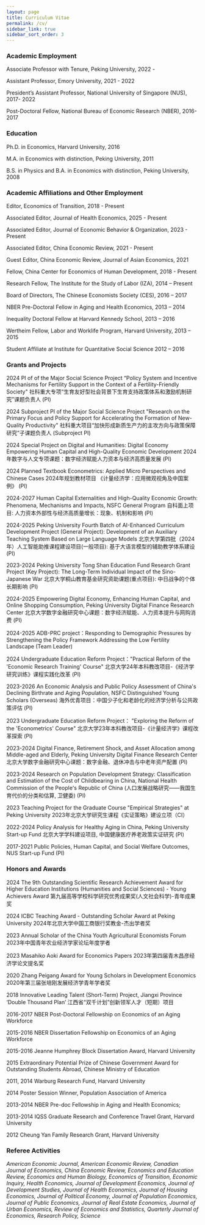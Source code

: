 ```yaml
---
layout: page
title: Curriculum Vitae
permalink: /cv/
sidebar_link: true
sidebar_sort_order: 3
---
```


### Academic Employment

Associate Professor with Tenure, Peking University, 2022 -

Assistant Professor, Emory University, 2021 - 2022

President’s Assistant Professor, National University of Singapore (NUS), 2017- 2022

Post-Doctoral Fellow, National Bureau of Economic Research (NBER), 2016-2017


### Education

Ph.D. in Economics, Harvard University, 2016

M.A. in Economics with distinction, Peking University, 2011

B.S. in Physics and B.A. in Economics with distinction, Peking University, 2008


### Academic Affiliations and Other Employment

Editor, Economics of Transition, 2018 - Present

Associated Editor, Journal of Health Economics, 2025 - Present

Associated Editor, Journal of Economic Behavior & Organization, 2023 - Present

Associated Editor, China Economic Review, 2021 - Present

Guest Editor, China Economic Review, Journal of Asian Economics, 2021

Fellow, China Center for Economics of Human Development, 2018 - Present

Research Fellow, The Institute for the Study of Labor (IZA), 2014 – Present

Board of Directors, The Chinese Economists Society (CES), 2016 – 2017

NBER Pre-Doctoral Fellow in Aging and Health Economics, 2013 – 2014

Inequality Doctoral Fellow at Harvard Kennedy School, 2013 – 2016

Wertheim Fellow, Labor and Worklife Program, Harvard University, 2013 – 2015

Student Affiliate at Institute for Quantitative Social Science 2012 – 2016


### Grants and Projects

2024 PI of of the Major Social Science Project “Policy System and Incentive Mechanisms for Fertility Support in the Context of a Fertility-Friendly Society" 社科重大专项“生育友好型社会背景下生育支持政策体系和激励机制研究”课题负责人 (PI)

2024 Subproject PI of the Major Social Science Project "Research on the Primary Focus and Policy Support for Accelerating the Formation of New-Quality Productivity" 社科重大项目“加快形成新质生产力的主攻方向与政策保障研究”子课题负责人 (Subproject PI) 

2024 Special Project on Digital and Humanities: Digital Economy Empowering Human Capital and High-Quality Economic Development 2024年数字与人文专项课题：数字经济赋能人力资本与经济高质量发展 (PI)

2024 Planned Textbook Econometrics: Applied Micro Perspectives and Chinese Cases 2024年规划教材项目 《计量经济学：应用微观视角及中国案例》 (PI)

2024-2027 Human Capital Externalities and High-Quality Economic Growth: Phenomena, Mechanisms and Impacts, NSFC  General Program 自科面上项目: 人力资本外部性与经济高质量增长：现象、机制和影响 (PI)

2024-2025 Peking University Fourth Batch of AI-Enhanced Curriculum Development Project (General Project): Development of an Auxiliary Teaching System Based on Large Language Models 北京大学第四批（2024年）人工智能助推课程建设项目(一般项目): 基于大语言模型的辅助教学体系建设 (PI)

2023-2024 Peking University Tong Shan Education Fund Research Grant Project (Key Project): The Long-Term Individual Impact of the Sino-Japanese War 北京大学桐山教育基金研究资助课题(重点项目): 中日战争的个体长期影响 (PI)

2024-2025 Empowering Digital Economy, Enhancing Human Capital, and Online Shopping Consumption, Peking University Digital Finance Research Center 北京大学数字金融研究中心课题：数字经济赋能、人力资本提升与网购消费 (PI)

2024-2025 ADB-PRC project：Responding to Demographic Pressures by Strengthening the Policy Framework Addressing the Low Fertility Landscape (Team Leader)

2024 Undergraduate Education Reform Project："Practical Reform of the 'Economic Research Training' Course"  北京大学24年本科教改项目-《经济学研究训练》课程实践化改革  (PI)

2023-2026 An Economic Analysis and Public Policy Assessment of China's Declining Birthrate and Aging Population, NSFC Distinguished Young Scholars (Overseas) 海外优青项目：中国少子化和老龄化的经济学分析与公共政策评估 (PI)

2023 Undergraduate Education Reform Project： "Exploring the Reform of the 'Econometrics' Course" 北京大学23年本科教改项目-《计量经济学》课程改革探索  (PI)

2023-2024 Digital Finance, Retirement Shock, and Asset Allocation among Middle-aged and Elderly, Peking University Digital Finance Research Center 北京大学数字金融研究中心课题：数字金融、退休冲击与中老年资产配置 (PI)

2023-2024 Research on Population Development Strategy: Classification and Estimation of the Cost of Childbearing in China, National Health Commission of the People's Republic of China (人口发展战略研究——我国生育代价的分类和估算, 卫健委) (PI) 

2023 Teaching Project for the Graduate Course "Empirical Strategies" at Peking University 2023年北京大学研究生课程《实证策略》建设立项（CI）

2022-2024 Policy Analysis for Healthy Aging in China, Peking University Start-up Fund 北京大学学科建设项目, 中国健康医疗养老政策实证研究 (PI)

2017-2021 Public Policies, Human Capital, and Social Welfare Outcomes, NUS Start-up Fund (PI)

### Honors and Awards  
2024 The 9th Outstanding Scientific Research Achievement Award for Higher Education Institutions (Humanities and Social Sciences) - Young Achievers Award 第九届高等学校科学研究优秀成果奖(人文社会科学)-青年成果奖

2024 ICBC Teaching Award - Outstanding Scholar Award at Peking University 2024年北京大学中国工商银行奖教金-杰出学者奖

2023 Annual Scholar of the China Youth Agricultural Economists Forum 2023年中国青年农业经济学家论坛年度学者

2023 Masahiko Aoki Award for Economics Papers 2023年第四届青木昌彦经济学论文提名奖

2020 Zhang Peigang Award for Young Scholars in Development Economics 2020年第三届张培刚发展经济学青年学者奖

2018 Innovative Leading Talent (Short-Term) Project, Jiangxi Province ‘Double Thousand Plan’ 江西省“双千计划”创新领军人才（短期）项目

2016-2017 NBER Post-Doctoral Fellowship on Economics of an Aging Workforce

2015-2016 NBER Dissertation Fellowship on Economics of an Aging Workforce

2015-2016 Jeanne Humphrey Block Dissertation Award, Harvard University

2015 Extraordinary Potential Prize of Chinese Government Award for Outstanding Students Abroad, Chinese Ministry of Education

2011, 2014 Warburg Research Fund, Harvard University

2014 Poster Session Winner, Population Association of America

2013-2014 NBER Pre-doc Fellowship in Aging and Health Economics;

2013-2014 IQSS Graduate Research and Conference Travel Grant, Harvard University

2012 Cheung Yan Family Research Grant, Harvard University

### Referee Activities
*American Economic Journal, American Economic Review, Canadian Journal of Economics, China Economic Review, Economics and Education Review, Economics and Human Biology, Economics of Transition, Economic Inquiry, Health Economics, Journal of Development Economics, Journal of Development Studies, Journal of Health Economics, Journal of Housing Economics, Journal of Political Economy, Journal of Population Economics, Journal of Public Economics, Journal of Real Estate Economics, Journal of Urban Economics, Review of Economics and Statistics, Quarterly Journal of Economics, Research Policy, Science*
